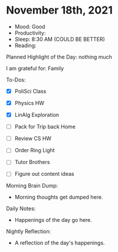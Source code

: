# November 18th, 2021

- Mood: Good
- Productivity: 
- Sleep: 8:30 AM (COULD BE BETTER)
- Reading: 

Planned Highlight of the Day: nothing much

I am grateful for: Family

To-Dos:
- [x] PoliSci Class
- [x] Physics HW
- [x] LinAlg Exploration
- [ ] Pack for Trip back Home
- [ ] Review CS HW
- [ ] Order Ring Light
- [ ] Tutor Brothers
- [ ] Figure out content ideas


Morning Brain Dump:
- Morning thoughts get dumped here.

Daily Notes:
- Happenings of the day go here.


Nightly Reflection: 
- A reflection of the day's happenings.





